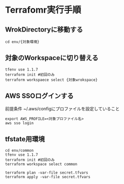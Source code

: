 # Terrafomr実行手順

## WrokDirectoryに移動する

```
cd env/{対象環境}
```

## 対象のWorkspaceに切り替える

```
tfenv use 1.1.7
terraform init #初回のみ
terraform workspaece select {対象wrokspace}
```

## AWS SSOログインする

前提条件
~/.aws/configにプロファイルを設定していること

```
export AWS_PROFILE=<対象プロファイル名>
aws sso login
```

## tfstate用環境

```
cd env/common
tfenv use 1.1.7
terraform init #初回のみ
terraform workspace select common

terraform plan -var-file secret.tfvars 
terraform apply -var-file secret.tfvars 
```